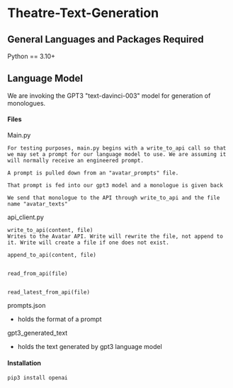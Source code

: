 # Theatre-Text-Generation

## General Languages and Packages Required
Python == 3.10+


## Language Model

We are invoking the GPT3 "text-davinci-003" model for generation of monologues.

#### Files

Main.py

    For testing purposes, main.py begins with a write_to_api call so that we may set a prompt for our language model to use. We are assuming it will normally receive an engineered prompt.

    A prompt is pulled down from an "avatar_prompts" file.

    That prompt is fed into our gpt3 model and a monologue is given back

    We send that monologue to the API through write_to_api and the file name "avatar_texts"



api_client.py  

    write_to_api(content, file)
    Writes to the Avatar API. Write will rewrite the file, not append to it. Write will create a file if one does not exist.
    
    append_to_api(content, file)
       

    read_from_api(file)
        

    read_latest_from_api(file)


prompts.json
- holds the format of a prompt

gpt3_generated_text
- holds the text generated by gpt3 language model


#### Installation
```
pip3 install openai

```

